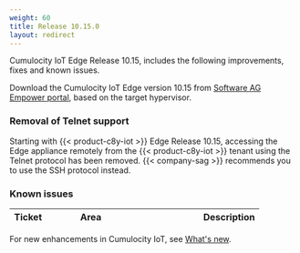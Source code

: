 ```yaml
---
weight: 60
title: Release 10.15.0
layout: redirect
---
```


Cumulocity IoT Edge Release 10.15, includes the following improvements, fixes and known issues.

Download the Cumulocity IoT Edge version 10.15 from [Software AG Empower portal](https://empower.softwareag.com), based on the target hypervisor.

### Removal of Telnet support

Starting with {{< product-c8y-iot >}} Edge Release 10.15, accessing the Edge appliance remotely from the {{< product-c8y-iot >}} tenant using the Telnet protocol has been removed. {{< company-sag >}} recommends you to use the SSH protocol instead.

### Known issues

|<div style="width:100px">Ticket</div>|<div style="width:200px">Area</div>|Description
|:---|:---|:---


For new enhancements in Cumulocity IoT, see [What's new](/release-10-15-0/whatsnew-10-15-0/).

